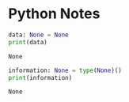# Python Notes

~~~python
data: None = None
print(data)

~~~

~~~text
None
~~~

~~~python
information: None = type(None)()
print(information)

~~~

~~~text
None
~~~
